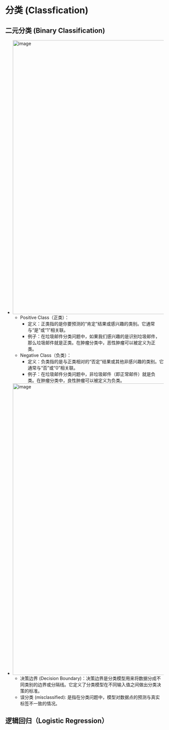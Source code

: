 # 分类 (Classfication)
## 二元分类 (Binary Classification)
- <img width="870" alt="image" src="https://github.com/user-attachments/assets/692f735e-bfb9-4684-b85b-d89e313c55df">

  - Positive Class（正类）：
    - 定义：正类指的是你要预测的“肯定”结果或感兴趣的类别。它通常与“是”或“1”相关联。
    - 例子：在垃圾邮件分类问题中，如果我们感兴趣的是识别垃圾邮件，那么垃圾邮件就是正类。在肿瘤分类中，恶性肿瘤可以被定义为正类。
  - Negative Class（负类）：
    - 定义：负类指的是与正类相对的“否定”结果或其他非感兴趣的类别。它通常与“否”或“0”相关联。
    - 例子：在垃圾邮件分类问题中，非垃圾邮件（即正常邮件）就是负类。在肿瘤分类中，良性肿瘤可以被定义为负类。

- <img width="926" alt="image" src="https://github.com/user-attachments/assets/d283e08d-09e3-4247-a5cd-a938825e427e">

  - 决策边界 (Decision Boundary)：决策边界是分类模型用来将数据分成不同类别的边界或分隔线。它定义了分类模型在不同输入值之间做出分类决策的标准。
  - 误分类 (misclassified): 是指在分类问题中，模型对数据点的预测与真实标签不一致的情况。

## 逻辑回归（Logistic Regression）




